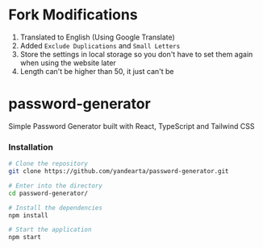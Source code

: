 # Fork Modifications
1. Translated to English (Using Google Translate)
2. Added `Exclude Duplications` and `Small Letters`
3. Store the settings in local storage so you don't have to set them again when using the website later
4. Length can't be higher than 50, it just can't be

# password-generator

Simple Password Generator built with React, TypeScript and Tailwind CSS

### Installation

```bash
# Clone the repository
git clone https://github.com/yandearta/password-generator.git

# Enter into the directory
cd password-generator/

# Install the dependencies
npm install

# Start the application
npm start
```
